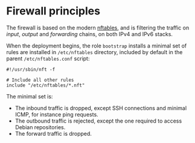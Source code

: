 # Firewall principles

The firewall is based on the modern [nftables](https://nftables.org/), and is filtering
the traffic on _input_, _output_ and _forwarding_ chains, on both IPv4 and IPv6 stacks.

When the deployment begins, the role `bootstrap` installs a minimal set of rules are installed
in `/etc/nftables` directory, included by default in the parent `/etc/nftables.conf` script:

```nftables
#!/usr/sbin/nft -f

# Include all other rules
include "/etc/nftables/*.nft"
```

The minimal set is:

- The inbound traffic is dropped, except SSH connections and minimal ICMP, for instance ping
  requests.
- The outbound traffic is rejected, except the one required to access Debian repositories.
- The forward traffic is dropped.
